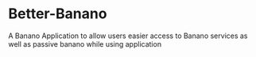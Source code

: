 # Better-Banano
A Banano Application to allow users easier access to Banano services as well as passive banano while using application
